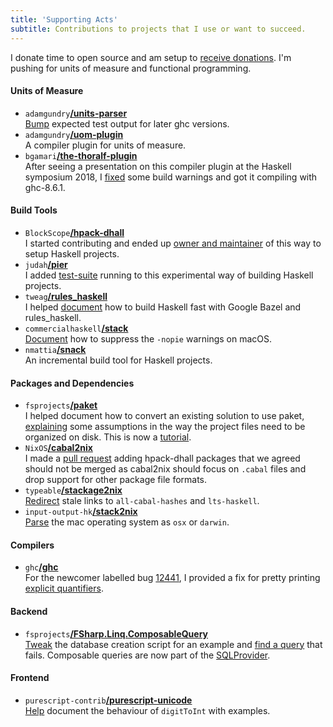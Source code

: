 ```yaml
---
title: 'Supporting Acts'
subtitle: Contributions to projects that I use or want to succeed.
---
```

I donate time to open source and am setup to [receive
donations](https://github.com/sponsors/philderbeast). I'm pushing for units of
measure and functional programming.

#### Units of Measure
* `adamgundry`[**/units-parser**](https://github.com/adamgundry/units-parser)  
[Bump](https://github.com/adamgundry/units-parser/commit/9db2652bfbeea5d69f590ce15c171d7b9801bb60)
expected test output for later ghc versions.
* `adamgundry`[**/uom-plugin**](http://hackage.haskell.org/package/uom-plugin)  
A compiler plugin for units of measure.
* `bgamari`[**/the-thoralf-plugin**](https://cs.brynmawr.edu/~rae/papers/2018/thoralf/thoralf.pdf)  
After seeing a presentation on this compiler plugin at the Haskell symposium
2018,
I [fixed](https://github.com/bgamari/the-thoralf-plugin/commits?author=philderbeast)
some build warnings and got it compiling with ghc-8.6.1.

#### Build Tools
* `BlockScope`[**/hpack-dhall**](http://hackage.haskell.org/package/hpack-dhall)  
I started contributing and ended up
[owner and maintainer](https://github.com/BlockScope/hpack-dhall/issues/3) of
this way to setup Haskell projects.
* `judah`[**/pier**](https://github.com/judah/pier)  
I added [test-suite](https://github.com/judah/pier/issues/50) running to this
experimental way of building Haskell projects.
* `tweag`[**/rules_haskell**](https://haskell.build/)  
I helped
[document](https://github.com/tweag/rules_haskell/commits?author=philderbeast)
how to build Haskell fast with Google Bazel and rules_haskell.
* `commercialhaskell`[**/stack**](https://docs.haskellstack.org)  
[Document](https://github.com/commercialhaskell/stack/pull/4392/files) how to
suppress the ``-nopie`` warnings on macOS.
* `nmattia`[**/snack**](https://github.com/nmattia/snack/commits?author=philderbeast)  
An incremental build tool for Haskell projects.

#### Packages and Dependencies
* `fsprojects`[**/paket**](https://fsprojects.github.io/Paket/)  
I helped document how to convert an existing solution to use paket,
[explaining](https://github.com/fsprojects/Paket/commit/3db8c5b8701adf345c8cf4c1b3cfcb8d4bc11fca)
some assumptions in the way the project files need to be organized on disk.
This is now
a [tutorial](https://fsprojects.github.io/Paket/convert-from-nuget-tutorial.html).
* `NixOS`[**/cabal2nix**](https://github.com/NixOS/cabal2nix)  
I made a [pull request](https://github.com/NixOS/cabal2nix/pull/375) adding
hpack-dhall packages that we agreed should not be merged as cabal2nix should
focus on `.cabal` files and drop support for other package file formats.
* `typeable`[**/stackage2nix**](https://github.com/typeable/stackage2nix)  
[Redirect](https://github.com/typeable/stackage2nix/commit/9bf94e1ded1d52feddbdbd560ecd4f9a70aa6c34)
stale links to `all-cabal-hashes` and `lts-haskell`.
* `input-output-hk`[**/stack2nix**](https://github.com/input-output-hk/stack2nix)  
[Parse](https://github.com/input-output-hk/stack2nix/commit/e01483c14ec288eeeef586c9aa31c737042bda55)
the mac operating system as `osx` or `darwin`.

#### Compilers
* `ghc`[**/ghc**](https://www.haskell.org/ghc/)  
For the newcomer labelled bug
[12441](https://gitlab.haskell.org/ghc/ghc/issues/12441), I provided a fix for
pretty printing [explicit
quantifiers](https://github.com/ghc/ghc/commit/33140f41b931fb81bf2e5aa28603fe757bb3779d).

#### Backend
* `fsprojects`[**/FSharp.Linq.ComposableQuery**](http://fsprojects.github.io/FSharp.Linq.ComposableQuery/)  
[Tweak](https://github.com/fsprojects/FSharp.Linq.ComposableQuery/commit/1706939d7573fdef3e017637a264871cff1c5fcc)
the database creation script for an example and [find
a query](https://github.com/fsprojects/FSharp.Linq.ComposableQuery/issues/13)
that fails. Composable queries are now part of the
[SQLProvider](https://fsprojects.github.io/SQLProvider/core/composable.html).

#### Frontend
* `purescript-contrib`[**/purescript-unicode**](https://github.com/purescript-contrib/purescript-unicode)  
[Help](https://github.com/purescript-contrib/purescript-unicode/commit/c161145fe403e520e505e7631ce9d77b9a2de9df)
document the behaviour of `digitToInt` with examples.
